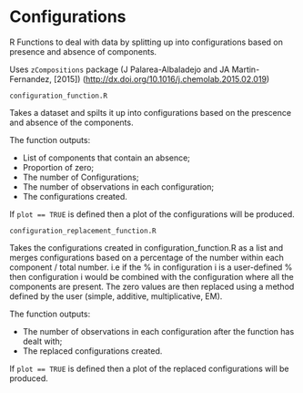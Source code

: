 # Configurations
R Functions to deal with data by splitting up into configurations based on presence and absence of components. 

Uses `zCompositions` package (J Palarea-Albaladejo and JA Martin-Fernandez, [2015]) (http://dx.doi.org/10.1016/j.chemolab.2015.02.019)


`configuration_function.R`

Takes a dataset and spilts it up into configurations based on the prescence and absence of the components. 

The function outputs: 
  - List of components that contain an absence;
  - Proportion of zero;
  - The number of Configurations;
  - The number of observations in each configuration;
  - The configurations created.

If `plot == TRUE` is defined then a plot of the configurations will be produced.


`configuration_replacement_function.R`

Takes the configurations created in configuration_function.R as a list and merges configurations based on a percentage of the number within each component / total number. 
i.e if the % in configuration i is a user-defined % then configuration i would be combined with the configuration where all the components are present. The zero values are then replaced using a method defined by the user (simple, additive, multiplicative, EM).

The function outputs: 
  - The number of observations in each configuration after the function has dealt with;
  - The replaced configurations created.

If `plot == TRUE` is defined then a plot of the replaced configurations will be produced.
